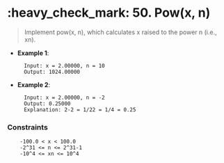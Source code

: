 <h1>:heavy_check_mark: 50. Pow(x, n)</h1>
<blockquote>Implement pow(x, n), which calculates x raised to the power n (i.e., xn).
 </blockquote>

* **Example 1**:<br>

        Input: x = 2.00000, n = 10
        Output: 1024.00000

* **Example 2**:<br>

        Input: x = 2.00000, n = -2
        Output: 0.25000
        Explanation: 2-2 = 1/22 = 1/4 = 0.25

<!-- **➔ Your Task**

      You dont need to read input or print anything. 

<table align="center">
      <tr><td><em><b>Expected Time Complexity</td> <td><em><b>Expected Auxiliary Space</td></tr>
      <tr><td align="center">O(log(n))</td> <td align="center">O(1)</td></tr>
</table> -->

### **Constraints** 

        -100.0 < x < 100.0
        -2^31 <= n <= 2^31-1
        -10^4 <= xn <= 10^4